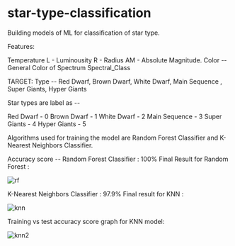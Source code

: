 # star-type-classification

Building models of ML for classification of star type.

Features:

Temperature
L - Luminousity
R - Radius
AM - Absolute Magnitude.
Color -- General Color of Spectrum
Spectral_Class 

TARGET:
Type -- Red Dwarf, Brown Dwarf, White Dwarf, Main Sequence , Super Giants, Hyper Giants

Star types are label as --

Red Dwarf - 0
Brown Dwarf - 1
White Dwarf - 2
Main Sequence - 3
Super Giants - 4
Hyper Giants - 5

Algorithms used for training the model are Random Forest Classifier and K-Nearest Neighbors Classifier.

Accuracy score --
Random Forest Classifier : 100%
Final Result for Random Forest :

![rf](https://user-images.githubusercontent.com/87939645/127537802-20d3987a-164e-4197-8fe7-366afe0c1bd1.JPG)


K-Nearest Neighbors Classifier : 97.9%
Final result for KNN :

![knn](https://user-images.githubusercontent.com/87939645/127537758-ca96206e-826f-405a-9f7e-b3865529dc8f.JPG)

Training vs test accuracy score graph for KNN model:

![knn2](https://user-images.githubusercontent.com/87939645/127538449-7ce7bcdf-b565-4761-8df4-a69775c3093d.JPG)
